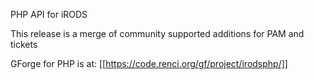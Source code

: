 

PHP API for iRODS

This release is a merge of community supported additions for PAM and tickets


GForge for PHP is at:  [[https://code.renci.org/gf/project/irodsphp/]]
